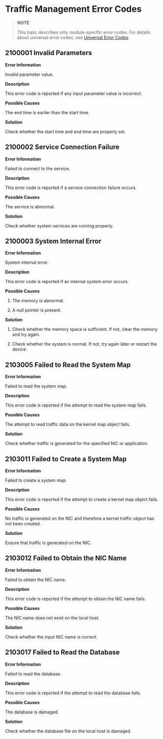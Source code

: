 # Traffic Management Error Codes


<!--Kit: Network Kit-->
<!--Subsystem: Communication-->
<!--Owner: @wmyao_mm-->
<!--Designer: @guo-min_net-->
<!--Tester: @tongxilin-->
<!--Adviser: @zhang_yixin13-->

> **NOTE**
>
> This topic describes only module-specific error codes. For details about universal error codes, see [Universal Error Codes](../errorcode-universal.md).

## 2100001 Invalid Parameters

**Error Information**

Invalid parameter value.

**Description**

This error code is reported if any input parameter value is incorrect.

**Possible Causes**

The end time is earlier than the start time.

**Solution**

Check whether the start time and end time are properly set.


## 2100002 Service Connection Failure

**Error Information**

Failed to connect to the service.

**Description**

This error code is reported if a service connection failure occurs.

**Possible Causes**

The service is abnormal.

**Solution**

Check whether system services are running properly.

## 2100003 System Internal Error

**Error Information**

System internal error.

**Description**

This error code is reported if an internal system error occurs.

**Possible Causes**

1. The memory is abnormal.

2. A null pointer is present.

**Solution**

1. Check whether the memory space is sufficient. If not, clear the memory and try again.

2. Check whether the system is normal. If not, try again later or restart the device.

## 2103005 Failed to Read the System Map

**Error Information**

Failed to read the system map.

**Description**

This error code is reported if the attempt to read the system map fails.

**Possible Causes**

The attempt to read traffic data on the kernel map object fails.

**Solution**

Check whether traffic is generated for the specified NIC or application.

## 2103011 Failed to Create a System Map

**Error Information**

Failed to create a system map.

**Description**

This error code is reported if the attempt to create a kernel map object fails.

**Possible Causes**

No traffic is generated on the NIC and therefore a kernel traffic object has not been created.

**Solution**

Ensure that traffic is generated on the NIC.

## 2103012 Failed to Obtain the NIC Name

**Error Information**

Failed to obtain the NIC name.

**Description**

This error code is reported if the attempt to obtain the NIC name fails.

**Possible Causes**

The NIC name does not exist on the local host.

**Solution**

Check whether the input NIC name is correct.

## 2103017 Failed to Read the Database

**Error Information**

Failed to read the database.

**Description**

This error code is reported if the attempt to read the database fails.

**Possible Causes**

The database is damaged.

**Solution**

Check whether the database file on the local host is damaged.
